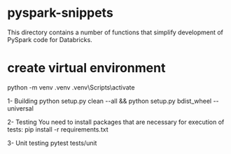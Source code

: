 # pyspark-snippets

This directory contains a number of functions that simplify development of PySpark code for Databricks.

# create virtual environment
python -m venv .venv
.venv\Scripts\activate

1- Building
python setup.py clean --all && python setup.py bdist_wheel --universal

2- Testing
You need to install packages that are necessary for execution of tests:
pip install -r requirements.txt

3- Unit testing
pytest tests/unit
